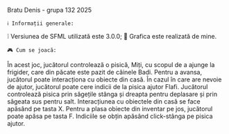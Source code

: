 Bratu Denis - grupa 132
2025

	ℹ️ Informații generale:
❕ Versiunea de SFML utilizată este 3.0.0;
🎨 Grafica este realizată de mine.

	🎮 Cum se joacă:
  În acest joc, jucătorul controlează o pisică, Miți, cu scopul de a ajunge la frigider, care din păcate este pazit de câinele Badi. Pentru a avansa, jucătorul poate interacționa cu obiecte din casă. În cazul în care are nevoie de ajutor, jucătorul poate cere indicii de la pisica ajutor Flafi.
  Jucătorul controlează pisica prin săgețile stânga și dreapta pentru deplasare și prin săgeata sus pentru salt. Interacțiunea cu obiectele din casă se face apăsând pe tasta X. Pentru a plasa obiecte din inventar pe jos, jucătorul poate apăsa pe tasta F. Indiciile se obțin apăsând click-stânga pe pisica ajutor.
